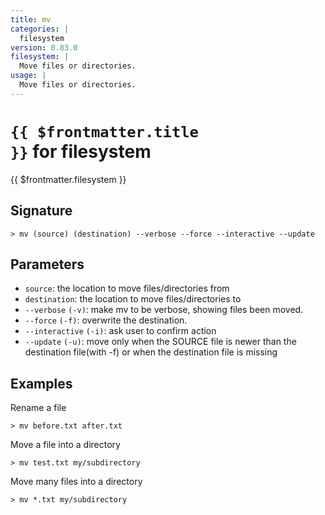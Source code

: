 ```yaml
---
title: mv
categories: |
  filesystem
version: 0.83.0
filesystem: |
  Move files or directories.
usage: |
  Move files or directories.
---
```


# <code>{{ $frontmatter.title }}</code> for filesystem

<div class='command-title'>{{ $frontmatter.filesystem }}</div>

## Signature

```> mv (source) (destination) --verbose --force --interactive --update```

## Parameters

 -  `source`: the location to move files/directories from
 -  `destination`: the location to move files/directories to
 -  `--verbose` `(-v)`: make mv to be verbose, showing files been moved.
 -  `--force` `(-f)`: overwrite the destination.
 -  `--interactive` `(-i)`: ask user to confirm action
 -  `--update` `(-u)`: move only when the SOURCE file is newer than the destination file(with -f) or when the destination file is missing

## Examples

Rename a file
```shell
> mv before.txt after.txt

```

Move a file into a directory
```shell
> mv test.txt my/subdirectory

```

Move many files into a directory
```shell
> mv *.txt my/subdirectory

```
